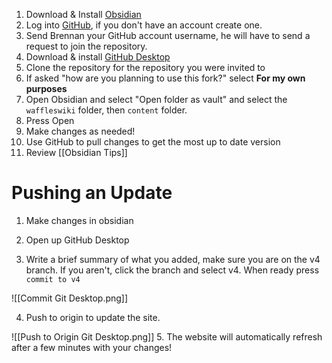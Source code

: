 1. Download & Install [Obsidian](https://obsidian.md/download)
2. Log into [GitHub](https://github.com/), if you don't have an account create one.
3. Send Brennan your GitHub account username, he will have to send a request to join the repository.
4. Download & install [GitHub Desktop](https://desktop.github.com/)
5. Clone the repository for the repository you were invited to
6. If asked "how are you planning to use this fork?" select **For my own purposes**
7. Open Obsidian and select "Open folder as vault" and select the `waffleswiki` folder, then `content` folder. 
8. Press Open
9. Make changes as needed!
10. Use GitHub to pull changes to get the most up to date version
11. Review [[Obsidian Tips]]

# Pushing an Update

1. Make changes in obsidian
2. Open up GitHub Desktop
   
3. Write a brief summary of what you added, make sure you are on the v4 branch. If you aren't, click the branch and select v4. When ready press `commit to v4`

 ![[Commit Git Desktop.png]] 
   
4. Push to origin to update the site.
   
 ![[Push to Origin Git Desktop.png]]
5. The website will automatically refresh after a few minutes with your changes!